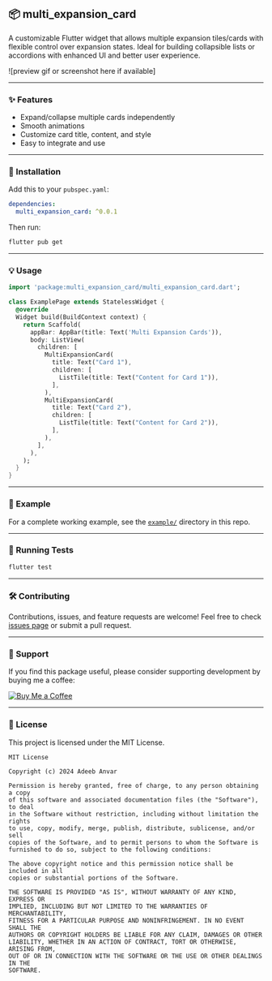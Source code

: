 ## 📦 multi\_expansion\_card

A customizable Flutter widget that allows multiple expansion tiles/cards with flexible control over expansion states. Ideal for building collapsible lists or accordions with enhanced UI and better user experience.

!\[preview gif or screenshot here if available]

---

### ✨ Features

* Expand/collapse multiple cards independently
* Smooth animations
* Customize card title, content, and style
* Easy to integrate and use

---

### 🚀 Installation

Add this to your `pubspec.yaml`:

```yaml
dependencies:
  multi_expansion_card: ^0.0.1
```

Then run:

```bash
flutter pub get
```

---

### 💡 Usage

```dart
import 'package:multi_expansion_card/multi_expansion_card.dart';

class ExamplePage extends StatelessWidget {
  @override
  Widget build(BuildContext context) {
    return Scaffold(
      appBar: AppBar(title: Text('Multi Expansion Cards')),
      body: ListView(
        children: [
          MultiExpansionCard(
            title: Text("Card 1"),
            children: [
              ListTile(title: Text("Content for Card 1")),
            ],
          ),
          MultiExpansionCard(
            title: Text("Card 2"),
            children: [
              ListTile(title: Text("Content for Card 2")),
            ],
          ),
        ],
      ),
    );
  }
}
```

---

### 📁 Example

For a complete working example, see the [`example/`](https://github.com/AdeebAnvar/multi_Expansion_card/tree/main/example) directory in this repo.

---

### 🧪 Running Tests

```bash
flutter test
```

---

### 🛠️ Contributing

Contributions, issues, and feature requests are welcome!
Feel free to check [issues page](https://github.com/AdeebAnvar/multi_Expansion_card/issues) or submit a pull request.

---

### 💖 Support

If you find this package useful, please consider supporting development by buying me a coffee:

[![Buy Me a Coffee](https://img.shields.io/badge/Buy%20Me%20a%20Coffee-%23FFDD00?logo=buy-me-a-coffee\&logoColor=black)](https://www.buymeacoffee.com/adeebanvar)

---

### 📄 License

This project is licensed under the MIT License.

```
MIT License

Copyright (c) 2024 Adeeb Anvar

Permission is hereby granted, free of charge, to any person obtaining a copy
of this software and associated documentation files (the "Software"), to deal
in the Software without restriction, including without limitation the rights
to use, copy, modify, merge, publish, distribute, sublicense, and/or sell
copies of the Software, and to permit persons to whom the Software is
furnished to do so, subject to the following conditions:

The above copyright notice and this permission notice shall be included in all
copies or substantial portions of the Software.

THE SOFTWARE IS PROVIDED "AS IS", WITHOUT WARRANTY OF ANY KIND, EXPRESS OR
IMPLIED, INCLUDING BUT NOT LIMITED TO THE WARRANTIES OF MERCHANTABILITY,
FITNESS FOR A PARTICULAR PURPOSE AND NONINFRINGEMENT. IN NO EVENT SHALL THE
AUTHORS OR COPYRIGHT HOLDERS BE LIABLE FOR ANY CLAIM, DAMAGES OR OTHER
LIABILITY, WHETHER IN AN ACTION OF CONTRACT, TORT OR OTHERWISE, ARISING FROM,
OUT OF OR IN CONNECTION WITH THE SOFTWARE OR THE USE OR OTHER DEALINGS IN THE
SOFTWARE.
```
